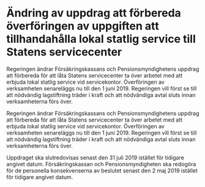 # Ändring av uppdrag att förbereda överföringen av uppgiften att tillhandahålla lokal statlig service till Statens servicecenter

Regeringen ändrar Försäkringskassans och Pensionsmyndighetens uppdrag att förbereda för att låta Statens servicecenter ta över arbetet med att erbjuda lokal statlig service vid servicekontor. Överföringen av verksamheten senareläggs nu till den 1 juni 2019. Regeringen vill först se till att nödvändig lagstiftning träder i kraft och att nödvändiga avtal sluts innan verksamheterna förs över.

Regeringen ändrar Försäkringskassans och Pensionsmyndighetens uppdrag att förbereda för att låta Statens servicecenter ta över arbetet med att erbjuda lokal statlig service vid servicekontor. Överföringen av verksamheten senareläggs nu till den 1 juni 2019. Regeringen vill först se till att nödvändig lagstiftning träder i kraft och att nödvändiga avtal sluts innan verksamheterna förs över.

Uppdraget ska slutredovisas senast den 31 juli 2019 istället för tidigare angivet datum. Försäkringskassan och Pensionsmyndigheten ska redogöra för de personella konsekvenserna av beslutet senast den 2 maj 2019 istället för tidigare angivet datum.
